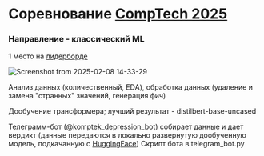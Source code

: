 # Соревнование [CompTech 2025](https://comptech.nsu.ru/)
### Направление - классический ML
1 место на [лидерборде](https://www.codabench.org/competitions/5504/?secret_key=dd48e468-6a08-40e4-9158-16508cb590fd#/results-tab)

![Screenshot from 2025-02-08 14-33-29](https://github.com/user-attachments/assets/869e8d04-95f7-42b4-8b0b-b7d8b34c8a92)

Анализ данных (количественный, EDA), обработка данных (удаление и замена "странных" значений, генерация фич)

Дообучение трансформера; лучший результат - distilbert-base-uncased

Телеграмм-бот (@komptek_depression_bot) собирает данные и дает вердикт (данные передаются в локально развернутую дообученную модель, подкачанную с [HuggingFace](https://huggingface.co/Gnider/kompt_distil_v1))
Скрипт бота в telegram_bot.py
